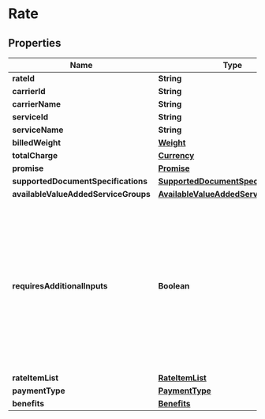 
# Rate

## Properties
Name | Type | Description | Notes
------------ | ------------- | ------------- | -------------
**rateId** | **String** |  | 
**carrierId** | **String** |  | 
**carrierName** | **String** |  | 
**serviceId** | **String** |  | 
**serviceName** | **String** |  | 
**billedWeight** | [**Weight**](Weight.md) |  |  [optional]
**totalCharge** | [**Currency**](Currency.md) |  | 
**promise** | [**Promise**](Promise.md) |  | 
**supportedDocumentSpecifications** | [**SupportedDocumentSpecificationList**](SupportedDocumentSpecificationList.md) |  | 
**availableValueAddedServiceGroups** | [**AvailableValueAddedServiceGroupList**](AvailableValueAddedServiceGroupList.md) |  |  [optional]
**requiresAdditionalInputs** | **Boolean** | When true, indicates that additional inputs are required to purchase this shipment service. You must then call the getAdditionalInputs operation to return the JSON schema to use when providing the additional inputs to the purchaseShipment operation. | 
**rateItemList** | [**RateItemList**](RateItemList.md) |  |  [optional]
**paymentType** | [**PaymentType**](PaymentType.md) |  |  [optional]
**benefits** | [**Benefits**](Benefits.md) |  |  [optional]



